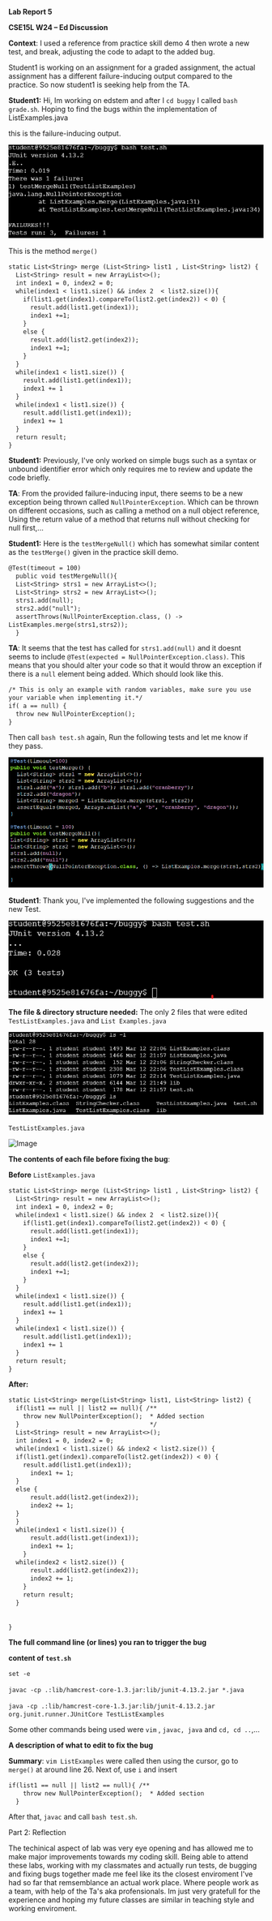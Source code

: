**Lab Report 5**

**CSE15L W24
–
Ed Discussion**

**Context**: I used a reference from practice skill demo 4 then wrote a new test, and break, adjusting the code to adapt to the added bug. 

Student1 is working on an assignment for a graded assignment, the actual assignment has a different failure-inducing output compared to the practice. So now student1 is seeking help from the TA.

**Student1:** Hi, Im working on edstem and after I ```cd buggy``` I called ```bash grade.sh```. Hoping to find the bugs within the implementation of ListExamples.java

this is the failure-inducing output.

![Image](lab556.png)

This is the method ```merge()```

```
static List<String> merge (List<String> list1 , List<String> list2) {
  List<String> result = new ArrayList<>();
  int index1 = 0, index2 = 0;
  while(index1 < list1.size() && index 2  < list2.size()){
    if(list1.get(index1).compareTo(list2.get(index2)) < 0) {
      result.add(list1.get(index1));
      index1 +=1;
    }
    else {
      result.add(list2.get(index2));
      index1 +=1;
    }
  }
  while(index1 < list1.size()) {
    result.add(list1.get(index1));
    index1 += 1
  }
  while(index1 < list1.size()) {
    result.add(list1.get(index1));
    index1 += 1
  }
  return result;
}

```

**Student1:** Previously, I've only worked on simple bugs such as a syntax or unbound identifier error which only requires me to review and update the code briefly.

**TA**: From the provided failure-inducing input, there seems to be a new exception being thrown called ```NullPointerException```. Which can be thrown on different occasions, such as calling a method on a null object reference, Using the return value of a method that returns null without checking for null first,...

**Student1:** Here is the ```testMergeNull()``` which has somewhat similar content as the ```testMerge()``` given in the practice skill demo.

```
@Test(timeout = 100)
  public void testMergeNull(){
  List<String> strs1 = new ArrayList<>();
  List<String> strs2 = new ArrayList<>();
  strs1.add(null);
  strs2.add("null");
  assertThrows(NullPointerException.class, () -> ListExamples.merge(strs1,strs2));
  }
```

**TA**: It seems that the test has called for ```strs1.add(null)``` and it doesnt seems to include ```@Test(expected = NullPointerException.class)```. This means that you should alter your code so that it would throw an exception if there is a ```null``` element being added. Which should look like this.

```
/* This is only an example with random variables, make sure you use your variable when implementing it.*/
if( a == null) {
  throw new NullPointerException();
}
```

Then call ```bash test.sh``` again, Run the following tests and let me know if they pass.

![Image](lab553.png)

**Student1**: Thank you, I've implemented the following suggestions and the new Test.

![Image](lab552.png)

**The file & directory structure needed:** The only 2 files that were edited ```TestListExamples.java``` and ```List Examples.java```

![Image](lab554.png)


```TestListExamples.java```

![Image](lab555.png)

**The contents of each file before fixing the bug**: 


**Before** ```ListExamples.java``` 

```
static List<String> merge (List<String> list1 , List<String> list2) {
  List<String> result = new ArrayList<>();
  int index1 = 0, index2 = 0;
  while(index1 < list1.size() && index 2  < list2.size()){
    if(list1.get(index1).compareTo(list2.get(index2)) < 0) {
      result.add(list1.get(index1));
      index1 +=1;
    }
    else {
      result.add(list2.get(index2));
      index1 +=1;
    }
  }
  while(index1 < list1.size()) {
    result.add(list1.get(index1));
    index1 += 1
  }
  while(index1 < list1.size()) {
    result.add(list1.get(index1));
    index1 += 1
  }
  return result;
}

```

**After:** 

```
static List<String> merge(List<String> list1, List<String> list2) {
  if(list1 == null || list2 == null){ /**
    throw new NullPointerException();  * Added section
  }                                    */
  List<String> result = new ArrayList<>();
  int index1 = 0, index2 = 0;
  while(index1 < list1.size() && index2 < list2.size()) {
  if(list1.get(index1).compareTo(list2.get(index2)) < 0) {
    result.add(list1.get(index1));
      index1 += 1;
  }
  else {
      result.add(list2.get(index2));
      index2 += 1;
  }
  }
  while(index1 < list1.size()) {
      result.add(list1.get(index1));
      index1 += 1;
    }
  while(index2 < list2.size()) {
      result.add(list2.get(index2));
      index2 += 1;
    }
    return result;
  }


}
```

**The full command line (or lines) you ran to trigger the bug**

**content of ```test.sh```**

```
set -e

javac -cp .:lib/hamcrest-core-1.3.jar:lib/junit-4.13.2.jar *.java

java -cp .:lib/hamcrest-core-1.3.jar:lib/junit-4.13.2.jar org.junit.runner.JUnitCore TestListExamples

```

Some other commands being used were ```vim``` , ```javac, java``` and ```cd, cd ..```,...

**A description of what to edit to fix the bug** 

**Summary**: 
```vim ListExamples``` were called then using the cursor, go to ```merge()``` at around line 26. Next of, use ```i``` and insert 

```
if(list1 == null || list2 == null){ /**
    throw new NullPointerException();  * Added section
  }
```

After that, ```javac``` and call ```bash test.sh```.

Part 2: Reflection 

The techinical aspect of lab was very eye opening and has allowed me to make major improvements towards my coding skill. Being able to attend these labs, working with my classmates and actually run tests, de bugging and fixing bugs together made me feel like its the closest enviroment I've had so far that remsemblance an actual work place. Where people work as a team, with help of the Ta's aka profensionals. Im just very gratefull for the experience and hoping my future classes are similar in teaching style and working enviroment. 




